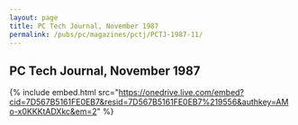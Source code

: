 ```yaml
---
layout: page
title: PC Tech Journal, November 1987
permalink: /pubs/pc/magazines/pctj/PCTJ-1987-11/
---
```


PC Tech Journal, November 1987
------------------------------

{% include embed.html src="https://onedrive.live.com/embed?cid=7D567B5161FE0EB7&resid=7D567B5161FE0EB7%219556&authkey=AMo-x0KKKtADXkc&em=2" %}
